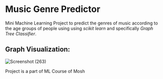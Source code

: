 # Music Genre Predictor
Mini Machine Learning Project to predict the genres of music according to the age groups of people using using _scikit_ _learn_ and specifically _Graph_ _Tree_ _Classifier_.

## Graph Visualization:

![Screenshot (263)](https://user-images.githubusercontent.com/64021315/120065016-ab7b4580-c088-11eb-9cc2-449cd60b212e.png)

Project is a part of ML Course of Mosh
